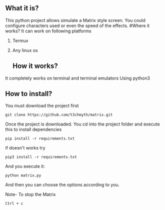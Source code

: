    ## What it is?
This python project allows simulate a Matrix style screen. You could configure characters used or even the speed of
the effects.
#Where it works?
It can work on following platforms
1. Termux
2. Any linux os

   ## How it works?
It completely works on terminal and terminal emulators
Using python3
   ## How to install?
You must download the project first

```
git clone https://github.com/t3chmyth/matrix.git

```

Once the project is downloaded. You cd into the project folder and execute this to install dependencies

```
pip install -r requirements.txt

```
if doesn't works try

```
pip3 install -r requirements.txt

```

And you execute it:

```
python matrix.py

```

And then you can choose the options according to you.

Note-
To stop the Matrix

```
Ctrl + c

```
